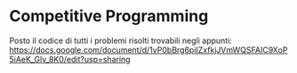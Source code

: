 # Competitive Programming

Posto il codice di tutti i problemi risolti trovabili negli appunti:
https://docs.google.com/document/d/1vP0bBrg6piIZxfkjJVmWQSFAIC9XoP5iAeK_Glv_8K0/edit?usp=sharing
